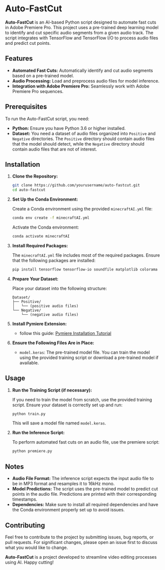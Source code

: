 # Auto-FastCut

**Auto-FastCut** is an AI-based Python script designed to automate fast cuts in Adobe Premiere Pro. This project uses a pre-trained deep learning model to identify and cut specific audio segments from a given audio track. The script integrates with TensorFlow and TensorFlow I/O to process audio files and predict cut points.

## Features

- **Automated Fast Cuts:** Automatically identify and cut audio segments based on a pre-trained model.
- **Audio Processing:** Load and preprocess audio files for model inference.
- **Integration with Adobe Premiere Pro:** Seamlessly work with Adobe Premiere Pro sequences.

## Prerequisites

To run the Auto-FastCut script, you need:

- **Python:** Ensure you have Python 3.6 or higher installed.
- **Dataset:** You need a dataset of audio files organized into `Positive` and `Negative` directories. The `Positive` directory should contain audio files that the model should detect, while the `Negative` directory should contain audio files that are not of interest.

## Installation

1. **Clone the Repository:**

   ```sh
   git clone https://github.com/yourusername/auto-fastcut.git
   cd auto-fastcut
   ```

2. **Set Up the Conda Environment:**

   Create a Conda environment using the provided `minecraftAI.yml` file:

   ```sh
   conda env create -f minecraftAI.yml
   ```

   Activate the Conda environment:

   ```sh
   conda activate minecraftAI
   ```

3. **Install Required Packages:**

   The `minecraftAI.yml` file includes most of the required packages. Ensure that the following packages are installed:

   ```sh
   pip install tensorflow tensorflow-io soundfile matplotlib colorama
   ```

4. **Prepare Your Dataset:**

   Place your dataset into the following structure:

   ```
   Dataset/
   ├── Positive/
   │   └── (positive audio files)
   └── Negative/
       └── (negative audio files)
   ```

5. **Install Pymiere Extension:**
   
   - follow this guide: [Pymiere Installation Tutorial](https://github.com/qmasingarbe/pymiere?tab=readme-ov-file#installation)

6. **Ensure the Following Files Are in Place:**

   - `model.keras`: The pre-trained model file. You can train the model using the provided training script or download a pre-trained model if available.

## Usage

1. **Run the Training Script (if necessary):**

   If you need to train the model from scratch, use the provided training script. Ensure your dataset is correctly set up and run:

   ```sh
   python train.py
   ```

   This will save a model file named `model.keras`.

2. **Run the Inference Script:**

   To perform automated fast cuts on an audio file, use the premiere script:

   ```sh
   python premiere.py
   ```


## Notes

- **Audio File Format:** The inference script expects the input audio file to be in MP3 format and resamples it to 16kHz mono.
- **Model Predictions:** The script uses the pre-trained model to predict cut points in the audio file. Predictions are printed with their corresponding timestamps.
- **Dependencies:** Make sure to install all required dependencies and have the Conda environment properly set up to avoid issues.

## Contributing

Feel free to contribute to the project by submitting issues, bug reports, or pull requests. For significant changes, please open an issue first to discuss what you would like to change.

**Auto-FastCut** is a project developed to streamline video editing processes using AI. Happy cutting!
